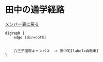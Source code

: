 # 田中の通学経路

[メンバー表に戻る](member.md#メンバー表)

```graphviz
digraph {
    edge [dir=both]


    八王子国際キャンパス　-> 田中宅[label=自転車]
}
```
